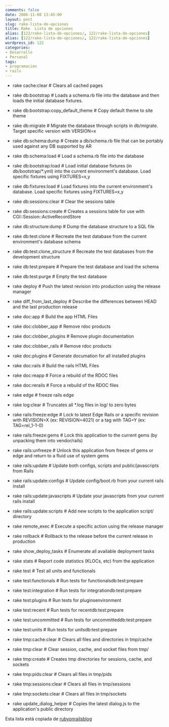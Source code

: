 ```yaml
---
comments: false
date: 2006-11-08 13:45:00
layout: post
slug: rake-lista-de-opciones
title: Rake  Lista de opciones
alias: [122/rake-lista-de-opciones/, 122/rake-lista-de-opciones]
alias: [122/rake-lista-de-opciones/, 122/rake-lista-de-opciones]
wordpress_id: 122
categories:
- Desarrollo
- Personal
tags:
- programacion
- rails
---
```



	
  * rake cache:clear                      # Clears all cached pages

		
  * rake db:bootstrap                     # Loads a schema.rb file into the database and then loads the initial database fixtures.

		
  * rake db:bootstrap:copy_default_theme  # Copy default theme to site theme

		
  * rake db:migrate                       # Migrate the database through scripts in db/migrate. Target specific version with VERSION=x

		
  * rake db:schema:dump                   # Create a db/schema.rb file that can be portably used against any DB supported by AR

		
  * rake db:schema:load                   # Load a schema.rb file into the database

		
  * rake db:bootstrap:load                # Load initial database fixtures (in db/bootstrap/*.yml) into the current environment's database.  Load specific fixtures using FIXTURES=x,y

		
  * rake db:fixtures:load                 # Load fixtures into the current environment's database.  Load specific fixtures using FIXTURES=x,y

		
  * rake db:sessions:clear                # Clear the sessions table

		
  * rake db:sessions:create               # Creates a sessions table for use with CGI::Session::ActiveRecordStore

		
  * rake db:structure:dump                # Dump the database structure to a SQL file

		
  * rake db:test:clone                    # Recreate the test database from the current environment's database schema

		
  * rake db:test:clone_structure          # Recreate the test databases from the development structure

		
  * rake db:test:prepare                  # Prepare the test database and load the schema

		
  * rake db:test:purge                    # Empty the test database

		
  * rake deploy                           # Push the latest revision into production using the release manager

		
  * rake diff_from_last_deploy            # Describe the differences between HEAD and the last production release

		
  * rake doc:app                          # Build the app HTML Files

		
  * rake doc:clobber_app                  # Remove rdoc products

		
  * rake doc:clobber_plugins              # Remove plugin documentation

		
  * rake doc:clobber_rails                # Remove rdoc products

		
  * rake doc:plugins                      # Generate documation for all installed plugins

		
  * rake doc:rails                        # Build the rails HTML Files

		
  * rake doc:reapp                        # Force a rebuild of the RDOC files

		
  * rake doc:rerails                      # Force a rebuild of the RDOC files

		
  * rake edge                             # freeze rails edge

		
  * rake log:clear                        # Truncates all *.log files in log/ to zero bytes

		
  * rake rails:freeze:edge                # Lock to latest Edge Rails or a specific revision with REVISION=X (ex: REVISION=4021) or a tag with TAG=Y (ex: TAG=rel_1-1-0)

		
  * rake rails:freeze:gems                # Lock this application to the current gems (by unpacking them into vendor/rails)

		
  * rake rails:unfreeze                   # Unlock this application from freeze of gems or edge and return to a fluid use of system gems

		
  * rake rails:update                     # Update both configs, scripts and public/javascripts from Rails

		
  * rake rails:update:configs             # Update config/boot.rb from your current rails install

		
  * rake rails:update:javascripts         # Update your javascripts from your current rails install

		
  * rake rails:update:scripts             # Add new scripts to the application script/ directory

		
  * rake remote_exec                      # Execute a specific action using the release manager

		
  * rake rollback                         # Rollback to the release before the current release in production

		
  * rake show_deploy_tasks                # Enumerate all available deployment tasks

		
  * rake stats                            # Report code statistics (KLOCs, etc) from the application

		
  * rake test                             # Test all units and functionals

		
  * rake test:functionals                 # Run tests for functionalsdb:test:prepare

		
  * rake test:integration                 # Run tests for integrationdb:test:prepare

		
  * rake test:plugins                     # Run tests for pluginsenvironment

		
  * rake test:recent                      # Run tests for recentdb:test:prepare

		
  * rake test:uncommitted                 # Run tests for uncommitteddb:test:prepare

		
  * rake test:units                       # Run tests for unitsdb:test:prepare

		
  * rake tmp:cache:clear                  # Clears all files and directories in tmp/cache

		
  * rake tmp:clear                        # Clear session, cache, and socket files from tmp/

		
  * rake tmp:create                       # Creates tmp directories for sessions, cache, and sockets

		
  * rake tmp:pids:clear                   # Clears all files in tmp/pids

		
  * rake tmp:sessions:clear               # Clears all files in tmp/sessions

		
  * rake tmp:sockets:clear                # Clears all files in tmp/sockets

		
  * rake update_dialog_helper             # Copies the latest dialog.js to the application's public directory

	


	

Esta lista está copiada de [rubyonrailsblog](http://www.rubyonrailsblog.com/articles/2006/09/14/rails-rake-tasks-reference)

